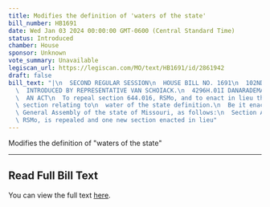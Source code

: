 ```yaml
---
title: Modifies the definition of 'waters of the state'
bill_number: HB1691
date: Wed Jan 03 2024 00:00:00 GMT-0600 (Central Standard Time)
status: Introduced
chamber: House
sponsor: Unknown
vote_summary: Unavailable
legiscan_url: https://legiscan.com/MO/text/HB1691/id/2861942
draft: false
bill_text: "|\n  SECOND REGULAR SESSION\n  HOUSE BILL NO. 1691\n  102ND GENERAL ASSEMBLY\n\
  \  INTRODUCED BY REPRESENTATIVE VAN SCHOIACK.\n  4296H.01I DANARADEMANMILLER,ChiefClerk\n\
  \  AN ACT\n  To repeal section 644.016, RSMo, and to enact in lieu thereof one new\
  \ section relating to\n  water of the state definition.\n  Be it enacted by the\
  \ General Assembly of the state of Missouri, as follows:\n  Section A. Section 644.016,\
  \ RSMo, is repealed and one new section enacted in lieu"
---
```

Modifies the definition of "waters of the state"

---

## Read Full Bill Text

You can view the full text [here](https://legiscan.com/MO/text/HB1691/id/2861942).
